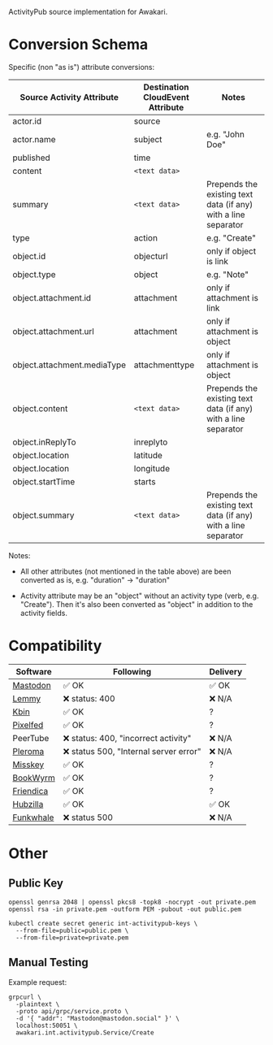 ActivityPub source implementation for Awakari.

# Conversion Schema

Specific (non "as is") attribute conversions:

| Source Activity Attribute   | Destination CloudEvent Attribute | Notes                                                          |
|-----------------------------|----------------------------------|----------------------------------------------------------------|
| actor.id                    | source                           |                                                                |
| actor.name                  | subject                          | e.g. "John Doe"                                                |
| published                   | time                             |                                                                |
| content                     | `<text data>`                    |                                                                |
| summary                     | `<text data>`                    | Prepends the existing text data (if any) with a line separator |
| type                        | action                           | e.g. "Create"                                                  |
| object.id                   | objecturl                        | only if object is link                                         |
| object.type                 | object                           | e.g. "Note"                                                    |
| object.attachment.id        | attachment                       | only if attachment is link                                     |
| object.attachment.url       | attachment                       | only if attachment is object                                   |
| object.attachment.mediaType | attachmenttype                   | only if attachment is object                                   |
| object.content              | `<text data>`                    | Prepends the existing text data (if any) with a line separator |
| object.inReplyTo            | inreplyto                        |
| object.location             | latitude                         |
| object.location             | longitude                        |
| object.startTime            | starts                           |
| object.summary              | `<text data>`                    | Prepends the existing text data (if any) with a line separator |

Notes:

* All other attributes (not mentioned in the table above) are been converted as is, e.g. "duration" -> "duration"

* Activity attribute may be an "object" without an activity type (verb, e.g. "Create"). 
  Then it's also been converted as "object" in addition to the activity fields.

# Compatibility

| Software                                                      | Following                                                            | Delivery |
|---------------------------------------------------------------|----------------------------------------------------------------------|----------|
| [Mastodon](https://en.wikipedia.org/wiki/Mastodon_(software)) | ✅ OK                                                                 | ✅ OK     |
| [Lemmy](https://en.wikipedia.org/wiki/Lemmy_(software))       | ❌ status: 400                                                        | ❌ N/A    |
| [Kbin](https://kbin.socail)                                   | ✅ OK                                                                 | ?        |
| [Pixelfed](https://pixelfed.ru)                               | ✅ OK                                                                 | ?        |
| PeerTube                                                      | ❌ status: 400, "incorrect activity"                                  | ❌ N/A    |
| [Pleroma](https://stereophonic.space)                         | ❌ status 500, "Internal server error"                                | ❌ N/A    |         |
| [Misskey](https://den.raccoon.quest/)                         | ✅ OK                                                                 | ?        |
| [BookWyrm](https://bookwyrm.social)                           | ✅ OK                                                                 | ?        |
| [Friendica](https://venera.social)                            | ✅ OK                                                                 | ?        |
| [Hubzilla](https://libera.site)                               | ✅ OK                                                                 | ✅ OK    |
| [Funkwhale](https://funkwhale.our-space.xyz)                  | ❌ status 500                                                         | ❌ N/A   |          

# Other

## Public Key

```shell
openssl genrsa 2048 | openssl pkcs8 -topk8 -nocrypt -out private.pem
openssl rsa -in private.pem -outform PEM -pubout -out public.pem
```

```shell
kubectl create secret generic int-activitypub-keys \
  --from-file=public=public.pem \
  --from-file=private=private.pem
```

## Manual Testing

Example request:
```shell
grpcurl \
  -plaintext \
  -proto api/grpc/service.proto \
  -d '{ "addr": "Mastodon@mastodon.social" }' \
  localhost:50051 \
  awakari.int.activitypub.Service/Create
```
